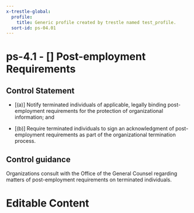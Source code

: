 ```yaml
---
x-trestle-global:
  profile:
    title: Generic profile created by trestle named test_profile.
  sort-id: ps-04.01
---
```


# ps-4.1 - \[\] Post-employment Requirements

## Control Statement

- \[(a)\] Notify terminated individuals of applicable, legally binding post-employment requirements for the protection of organizational information; and

- \[(b)\] Require terminated individuals to sign an acknowledgment of post-employment requirements as part of the organizational termination process.

## Control guidance

Organizations consult with the Office of the General Counsel regarding matters of post-employment requirements on terminated individuals.

# Editable Content

<!-- Make additions and edits below -->
<!-- The above represents the contents of the control as received by the profile, prior to additions. -->
<!-- If the profile makes additions to the control, they will appear below. -->
<!-- The above markdown may not be edited but you may edit the content below, and/or introduce new additions to be made by the profile. -->
<!-- If there is a yaml header at the top, parameter values may be edited. Use --set-parameters to incorporate the changes during assembly. -->
<!-- The content here will then replace what is in the profile for this control, after running profile-assemble. -->
<!-- The current profile has no added parts for this control, but you may add new ones here. -->
<!-- Each addition must have a heading either of the form ## Control my_addition_name -->
<!-- or ## Part a. (where the a. refers to one of the control statement labels.) -->
<!-- "## Control" parts are new parts added after the statement part. -->
<!-- "## Part" parts are new parts added into the top-level statement part with that label. -->
<!-- Subparts may be added with nested hash levels of the form ### My Subpart Name -->
<!-- underneath the parent ## Control or ## Part being added -->
<!-- See https://ibm.github.io/compliance-trestle/tutorials/ssp_profile_catalog_authoring/ssp_profile_catalog_authoring for guidance. -->
